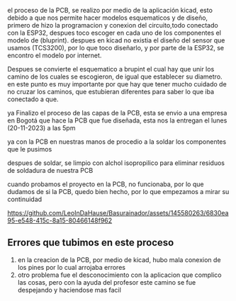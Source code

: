 el proceso de la PCB, se realizo por medio de la aplicación kicad, esto debido a que nos permite hacer modelos esquematicos y de diseño, primero de hizo la programacion y conexion del circuito,todo conectado con la ESP32, despues toco escoger en cada uno de los componentes el modelo de (bluprint). despues en kicad no existia el diseño del sensor que usamos (TCS3200), por lo que toco diseñarlo, y por parte de la ESP32, se encontro el modelo por internet.

Despues se convierte el esquematico a brupint el cual hay que unir los camino de los cuales se escogieron, de igual que establecer su diametro. en este punto es muy importante por que hay que tener mucho cuidado de no cruzar los caminos, que estubieran diferentes para saber lo que iba conectado a que.

ya Finalizo el proceso de las capas de la PCB, esta se envio a una empresa en Bogotá que hace la PCB que fue diseñada, esta nos la entregan el lunes (20-11-2023) a las 5pm

ya con la PCB en nuestras manos de procedio a la soldar los componentes que le pusimos

despues de soldar, se limpio con alchol isopropilico para eliminar residuos de soldadura de nuestra PCB

cuando probamos el proyecto en la PCB, no funcionaba, por lo que dudamos de si la PCB, quedo bien hecho, por lo que empezamos a mirar su continuidad

https://github.com/LeoInDaHause/Basurainador/assets/145580263/6830ea95-e548-415c-8a15-80466148f962

## Errores que tubimos en este proceso

1. en la creacion de la PCB, por medio de kicad, hubo mala conexion de los pines por lo cual arrojaba errores
2. otro problema fue el desconocimiento con la aplicacion que complico las cosas, pero con la ayuda del profesor este camino se
   fue despejando y haciendose mas facil
